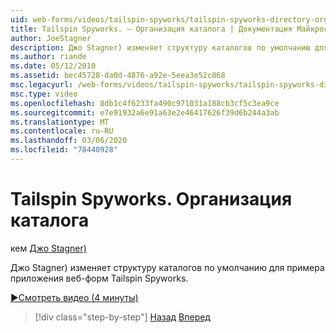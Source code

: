 ```yaml
---
uid: web-forms/videos/tailspin-spyworks/tailspin-spyworks-directory-organization
title: Tailspin Spyworks. — Организация каталога | Документация Майкрософт
author: JoeStagner
description: Джо Stagner) изменяет структуру каталогов по умолчанию для примера приложения веб-форм Tailspin Spyworks.
ms.author: riande
ms.date: 05/12/2010
ms.assetid: bec45728-da0d-4876-a92e-5eea3e52c868
msc.legacyurl: /web-forms/videos/tailspin-spyworks/tailspin-spyworks-directory-organization
msc.type: video
ms.openlocfilehash: 8db1c4f6233fa490c971031a188cb3cf5c3ea9ce
ms.sourcegitcommit: e7e91932a6e91a63e2e46417626f39d6b244a3ab
ms.translationtype: MT
ms.contentlocale: ru-RU
ms.lasthandoff: 03/06/2020
ms.locfileid: "78440928"
---
```

# <a name="tailspin-spyworks---directory-organization"></a>Tailspin Spyworks. Организация каталога

кем [Джо Stagner)](https://github.com/JoeStagner)

Джо Stagner) изменяет структуру каталогов по умолчанию для примера приложения веб-форм Tailspin Spyworks.

[&#9654;Смотреть видео (4 минуты)](https://channel9.msdn.com/Blogs/ASP-NET-Site-Videos/tailspin-spyworks-directory-organization)

> [!div class="step-by-step"]
> [Назад](tailspin-spyworks-intro-ui-and-edm.md)
> [Вперед](tailspin-spyworks-category-menu.md)
